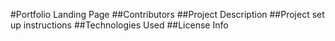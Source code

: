 #Portfolio Landing Page
##Contributors
##Project Description
##Project set up instructions
##Technologies Used
##License Info